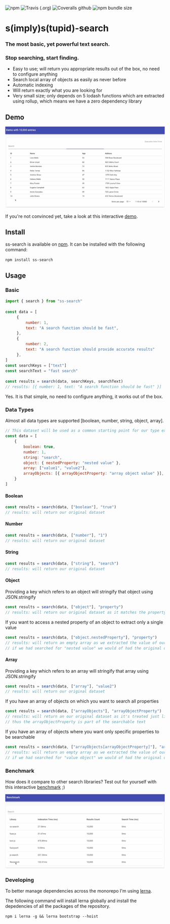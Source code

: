 ![npm](https://img.shields.io/npm/v/ss-search?style=flat-square)
![Travis (.org)](https://img.shields.io/travis/yann510/ss-search?style=flat-square)
![Coveralls github](https://img.shields.io/coveralls/github/yann510/ss-search?style=flat-square)
![npm bundle size](https://img.shields.io/bundlephobia/minzip/ss-search?style=flat-square)

# s(imply)s(tupid)-search
### The most basic, yet powerful text search.
### Stop searching, start finding.

- Easy to use; will return you appropriate results out of the box, no need to configure anything
- Search local array of objects as easily as never before
- Automatic indexing
- Will return exactly what you are looking for
- Very small size; only depends on 5 lodash functions which are extracted using rollup, which means we have a zero dependency library

## Demo

![](demo.gif)

If you're not convinced yet, take a look at this interactive
[demo](https://ss-search.netlify.app/). 

## Install
ss-search is available on [npm](https://www.npmjs.com/package/ss-search). It can be installed with the following command:

`npm install ss-search` 

## Usage

### Basic
```javascript
import { search } from "ss-search"

const data = [
     {
         number: 1,
         text: "A search function should be fast",
     },
     {
         number: 2,
         text: "A search function should provide accurate results"
     },
]
const searchKeys = ["text"] 
const searchText = "fast search"

const results = search(data, searchKeys, searchText)
// results: [{ number: 1, text: "A search function should be fast" }]
```

Yes. It is that simple, no need to configure anything, it works out of the box.

### Data Types

Almost all data types are supported [boolean, number, string, object, array].
```javascript
// This dataset will be used as a common starting point for our type examples
const data = [
    {
        boolean: true,
        number: 1,
        string: "search",
        object: { nestedProperty: "nested value" },
        array: ["value1", "value2"],
        arrayObjects: [{ arrayObjectProperty: "array object value" }],
    }
]
```

#### Boolean
```javascript
const results = search(data, ["boolean"], "true")
// results: will return our original dataset
```

#### Number
```javascript
const results = search(data, ["number"], "1")
// results: will return our original dataset
```

#### String
```javascript
const results = search(data, ["string"], "search")
// results: will return our original dataset
```

#### Object

Providing a key which refers to an object will stringify that object using JSON.stringify

```javascript
const results = search(data, ["object"], "property")
// results: will return our original dataset as it matches the property key "nestedProperty" of our object
```

If you want to access a nested property of an object to extract only a single value

```javascript
const results = search(data, ["object.nestedProperty"], "property")
// results: will return an empty array as we extracted the value of our nested object
// if we had searched for "nested value" we would of had the original dataset
```

#### Array

Providing a key which refers to an array will stringify that array using JSON.stringify
         
```javascript
const results = search(data, ["array"], "value2")
// results: will return our original dataset
```

If you have an array of objects on which you want to search all properties

```javascript
const results = search(data, ["arrayObjects"], "arrayObjectProperty")
// results: will return an our original dataset as it's treated just like a regular array
// thus the arrayObjectProperty is part of the searchable text
```

If you have an array of objects where you want only specific properties to be searchable

```javascript
const results = search(data, ["arrayObjects[arrayObjectProperty]"], "arrayObjectProperty")
// results: will return an empty array as we extracted the value of our nested array of objects
// if we had searched for "value object" we would of had the original dataset 
```

### Benchmark

How does it compare to other search libraries? Test out for yourself with this interactive [benchmark](https://ss-search.netlify.app/benchmark) ;)

![](benchmark.gif)

### Developing

To better manage dependencies across the monorepo I'm using [lerna](https://github.com/lerna/lerna).

The following command will install lerna globally and install the depedencies of all the packages of the repository.

```npm i lerna -g && lerna bootstrap --hoist```
